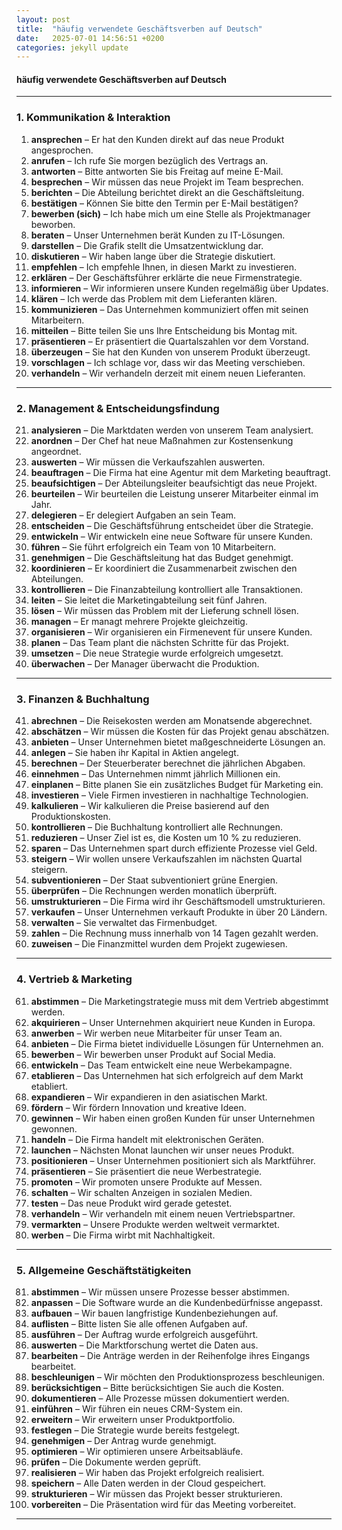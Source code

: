 ```yaml
---
layout: post
title:  "häufig verwendete Geschäftsverben auf Deutsch"
date:   2025-07-01 14:56:51 +0200
categories: jekyll update
---
```


#### häufig verwendete Geschäftsverben auf Deutsch

---

### **1. Kommunikation & Interaktion**  
1. **ansprechen** – Er hat den Kunden direkt auf das neue Produkt angesprochen.  
2. **anrufen** – Ich rufe Sie morgen bezüglich des Vertrags an.  
3. **antworten** – Bitte antworten Sie bis Freitag auf meine E-Mail.  
4. **besprechen** – Wir müssen das neue Projekt im Team besprechen.  
5. **berichten** – Die Abteilung berichtet direkt an die Geschäftsleitung.  
6. **bestätigen** – Können Sie bitte den Termin per E-Mail bestätigen?  
7. **bewerben (sich)** – Ich habe mich um eine Stelle als Projektmanager beworben.  
8. **beraten** – Unser Unternehmen berät Kunden zu IT-Lösungen.  
9. **darstellen** – Die Grafik stellt die Umsatzentwicklung dar.  
10. **diskutieren** – Wir haben lange über die Strategie diskutiert.  
11. **empfehlen** – Ich empfehle Ihnen, in diesen Markt zu investieren.  
12. **erklären** – Der Geschäftsführer erklärte die neue Firmenstrategie.  
13. **informieren** – Wir informieren unsere Kunden regelmäßig über Updates.  
14. **klären** – Ich werde das Problem mit dem Lieferanten klären.  
15. **kommunizieren** – Das Unternehmen kommuniziert offen mit seinen Mitarbeitern.  
16. **mitteilen** – Bitte teilen Sie uns Ihre Entscheidung bis Montag mit.  
17. **präsentieren** – Er präsentiert die Quartalszahlen vor dem Vorstand.  
18. **überzeugen** – Sie hat den Kunden von unserem Produkt überzeugt.  
19. **vorschlagen** – Ich schlage vor, dass wir das Meeting verschieben.  
20. **verhandeln** – Wir verhandeln derzeit mit einem neuen Lieferanten.  

---

### **2. Management & Entscheidungsfindung**  
21. **analysieren** – Die Marktdaten werden von unserem Team analysiert.  
22. **anordnen** – Der Chef hat neue Maßnahmen zur Kostensenkung angeordnet.  
23. **auswerten** – Wir müssen die Verkaufszahlen auswerten.  
24. **beauftragen** – Die Firma hat eine Agentur mit dem Marketing beauftragt.  
25. **beaufsichtigen** – Der Abteilungsleiter beaufsichtigt das neue Projekt.  
26. **beurteilen** – Wir beurteilen die Leistung unserer Mitarbeiter einmal im Jahr.  
27. **delegieren** – Er delegiert Aufgaben an sein Team.  
28. **entscheiden** – Die Geschäftsführung entscheidet über die Strategie.  
29. **entwickeln** – Wir entwickeln eine neue Software für unsere Kunden.  
30. **führen** – Sie führt erfolgreich ein Team von 10 Mitarbeitern.  
31. **genehmigen** – Die Geschäftsleitung hat das Budget genehmigt.  
32. **koordinieren** – Er koordiniert die Zusammenarbeit zwischen den Abteilungen.  
33. **kontrollieren** – Die Finanzabteilung kontrolliert alle Transaktionen.  
34. **leiten** – Sie leitet die Marketingabteilung seit fünf Jahren.  
35. **lösen** – Wir müssen das Problem mit der Lieferung schnell lösen.  
36. **managen** – Er managt mehrere Projekte gleichzeitig.  
37. **organisieren** – Wir organisieren ein Firmenevent für unsere Kunden.  
38. **planen** – Das Team plant die nächsten Schritte für das Projekt.  
39. **umsetzen** – Die neue Strategie wurde erfolgreich umgesetzt.  
40. **überwachen** – Der Manager überwacht die Produktion.  

---

### **3. Finanzen & Buchhaltung**  
41. **abrechnen** – Die Reisekosten werden am Monatsende abgerechnet.  
42. **abschätzen** – Wir müssen die Kosten für das Projekt genau abschätzen.  
43. **anbieten** – Unser Unternehmen bietet maßgeschneiderte Lösungen an.  
44. **anlegen** – Sie haben ihr Kapital in Aktien angelegt.  
45. **berechnen** – Der Steuerberater berechnet die jährlichen Abgaben.  
46. **einnehmen** – Das Unternehmen nimmt jährlich Millionen ein.  
47. **einplanen** – Bitte planen Sie ein zusätzliches Budget für Marketing ein.  
48. **investieren** – Viele Firmen investieren in nachhaltige Technologien.  
49. **kalkulieren** – Wir kalkulieren die Preise basierend auf den Produktionskosten.  
50. **kontrollieren** – Die Buchhaltung kontrolliert alle Rechnungen.  
51. **reduzieren** – Unser Ziel ist es, die Kosten um 10 % zu reduzieren.  
52. **sparen** – Das Unternehmen spart durch effiziente Prozesse viel Geld.  
53. **steigern** – Wir wollen unsere Verkaufszahlen im nächsten Quartal steigern.  
54. **subventionieren** – Der Staat subventioniert grüne Energien.  
55. **überprüfen** – Die Rechnungen werden monatlich überprüft.  
56. **umstrukturieren** – Die Firma wird ihr Geschäftsmodell umstrukturieren.  
57. **verkaufen** – Unser Unternehmen verkauft Produkte in über 20 Ländern.  
58. **verwalten** – Sie verwaltet das Firmenbudget.  
59. **zahlen** – Die Rechnung muss innerhalb von 14 Tagen gezahlt werden.  
60. **zuweisen** – Die Finanzmittel wurden dem Projekt zugewiesen.  

---

### **4. Vertrieb & Marketing**  
61. **abstimmen** – Die Marketingstrategie muss mit dem Vertrieb abgestimmt werden.  
62. **akquirieren** – Unser Unternehmen akquiriert neue Kunden in Europa.  
63. **anwerben** – Wir werben neue Mitarbeiter für unser Team an.  
64. **anbieten** – Die Firma bietet individuelle Lösungen für Unternehmen an.  
65. **bewerben** – Wir bewerben unser Produkt auf Social Media.  
66. **entwickeln** – Das Team entwickelt eine neue Werbekampagne.  
67. **etablieren** – Das Unternehmen hat sich erfolgreich auf dem Markt etabliert.  
68. **expandieren** – Wir expandieren in den asiatischen Markt.  
69. **fördern** – Wir fördern Innovation und kreative Ideen.  
70. **gewinnen** – Wir haben einen großen Kunden für unser Unternehmen gewonnen.  
71. **handeln** – Die Firma handelt mit elektronischen Geräten.  
72. **launchen** – Nächsten Monat launchen wir unser neues Produkt.  
73. **positionieren** – Unser Unternehmen positioniert sich als Marktführer.  
74. **präsentieren** – Sie präsentiert die neue Werbestrategie.  
75. **promoten** – Wir promoten unsere Produkte auf Messen.  
76. **schalten** – Wir schalten Anzeigen in sozialen Medien.  
77. **testen** – Das neue Produkt wird gerade getestet.  
78. **verhandeln** – Wir verhandeln mit einem neuen Vertriebspartner.  
79. **vermarkten** – Unsere Produkte werden weltweit vermarktet.  
80. **werben** – Die Firma wirbt mit Nachhaltigkeit.  

---

### **5. Allgemeine Geschäftstätigkeiten**  
81. **abstimmen** – Wir müssen unsere Prozesse besser abstimmen.  
82. **anpassen** – Die Software wurde an die Kundenbedürfnisse angepasst.  
83. **aufbauen** – Wir bauen langfristige Kundenbeziehungen auf.  
84. **auflisten** – Bitte listen Sie alle offenen Aufgaben auf.  
85. **ausführen** – Der Auftrag wurde erfolgreich ausgeführt.  
86. **auswerten** – Die Marktforschung wertet die Daten aus.  
87. **bearbeiten** – Die Anträge werden in der Reihenfolge ihres Eingangs bearbeitet.  
88. **beschleunigen** – Wir möchten den Produktionsprozess beschleunigen.  
89. **berücksichtigen** – Bitte berücksichtigen Sie auch die Kosten.  
90. **dokumentieren** – Alle Prozesse müssen dokumentiert werden.  
91. **einführen** – Wir führen ein neues CRM-System ein.  
92. **erweitern** – Wir erweitern unser Produktportfolio.  
93. **festlegen** – Die Strategie wurde bereits festgelegt.  
94. **genehmigen** – Der Antrag wurde genehmigt.  
95. **optimieren** – Wir optimieren unsere Arbeitsabläufe.  
96. **prüfen** – Die Dokumente werden geprüft.  
97. **realisieren** – Wir haben das Projekt erfolgreich realisiert.  
98. **speichern** – Alle Daten werden in der Cloud gespeichert.  
99. **strukturieren** – Wir müssen das Projekt besser strukturieren.  
100. **vorbereiten** – Die Präsentation wird für das Meeting vorbereitet.  

---
